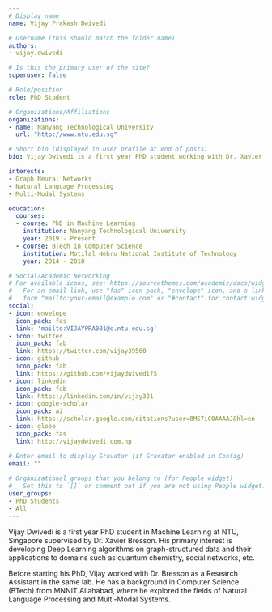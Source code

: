 ```yaml
---
# Display name
name: Vijay Prakash Dwivedi

# Username (this should match the folder name)
authors:
- vijay.dwivedi

# Is this the primary user of the site?
superuser: false

# Role/position
role: PhD Student

# Organizations/Affiliations
organizations:
- name: Nanyang Technological University
  url: "http://www.ntu.edu.sg"

# Short bio (displayed in user profile at end of posts)
bio: Vijay Dwivedi is a first year PhD student working with Dr. Xavier Bresson to develop Neural Networks for graph-structured data. He has an experience using Deep Learning for applications in Natural Language Processing and Computer Vision.

interests:
- Graph Neural Networks
- Natural Language Processing
- Multi-Modal Systems

education:
  courses:
  - course: PhD in Machine Learning
    institution: Nanyang Technological University
    year: 2019 - Present
  - course: BTech in Computer Science
    institution: Motilal Nehru National Institute of Technology
    year: 2014 - 2018  

# Social/Academic Networking
# For available icons, see: https://sourcethemes.com/academic/docs/widgets/#icons
#   For an email link, use "fas" icon pack, "envelope" icon, and a link in the
#   form "mailto:your-email@example.com" or "#contact" for contact widget.
social:
- icon: envelope
  icon_pack: fas
  link: 'mailto:VIJAYPRA001@e.ntu.edu.sg'
- icon: twitter
  icon_pack: fab
  link: https://twitter.com/vijay39560
- icon: github
  icon_pack: fab
  link: https://github.com/vijaydwivedi75
- icon: linkedin
  icon_pack: fab
  link: https://linkedin.com/in/vijay321
- icon: google-scholar
  icon_pack: ai
  link: https://scholar.google.com/citations?user=8MS7iC0AAAAJ&hl=en
- icon: globe
  icon_pack: fas
  link: http://vijaydwivedi.com.np

# Enter email to display Gravatar (if Gravatar enabled in Config)
email: ""
  
# Organizational groups that you belong to (for People widget)
#   Set this to `[]` or comment out if you are not using People widget.  
user_groups:
- PhD Students
- All
---
```


Vijay Dwivedi is a first year PhD student in Machine Learning at NTU, Singapore supervised by Dr. Xavier Bresson. 
His primary interest is developing Deep Learning algorithms on graph-structured data and their applications to domains such as quantum chemistry, social networks, etc.

Before starting his PhD, Vijay worked with Dr. Bresson as a Research Assistant in the same lab. He has a background in Computer Science (BTech) from MNNIT Allahabad, where he explored the fields of Natural Language Processing and Multi-Modal Systems.
